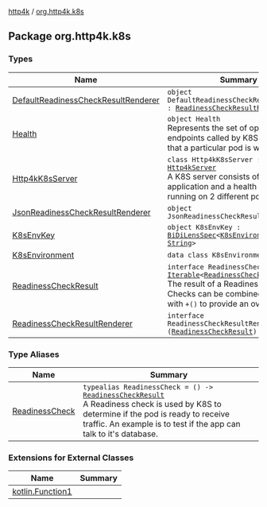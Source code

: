 [http4k](../index.md) / [org.http4k.k8s](./index.md)

## Package org.http4k.k8s

### Types

| Name | Summary |
|---|---|
| [DefaultReadinessCheckResultRenderer](-default-readiness-check-result-renderer/index.md) | `object DefaultReadinessCheckResultRenderer : `[`ReadinessCheckResultRenderer`](-readiness-check-result-renderer/index.md) |
| [Health](-health/index.md) | `object Health`<br>Represents the set of operational endpoints called by K8S to ensure that a particular pod is working ok. |
| [Http4kK8sServer](-http4k-k8s-server/index.md) | `class Http4kK8sServer : `[`Http4kServer`](../org.http4k.server/-http4k-server/index.md)<br>A K8S server consists of a main application and a health application, running on 2 different ports. |
| [JsonReadinessCheckResultRenderer](-json-readiness-check-result-renderer/index.md) | `object JsonReadinessCheckResultRenderer` |
| [K8sEnvKey](-k8s-env-key/index.md) | `object K8sEnvKey : `[`BiDiLensSpec`](../org.http4k.lens/-bi-di-lens-spec/index.md)`<`[`K8sEnvironment`](-k8s-environment/index.md)`, `[`String`](https://kotlinlang.org/api/latest/jvm/stdlib/kotlin/-string/index.html)`>` |
| [K8sEnvironment](-k8s-environment/index.md) | `data class K8sEnvironment` |
| [ReadinessCheckResult](-readiness-check-result/index.md) | `interface ReadinessCheckResult : `[`Iterable`](https://kotlinlang.org/api/latest/jvm/stdlib/kotlin.collections/-iterable/index.html)`<`[`ReadinessCheckResult`](-readiness-check-result/index.md)`>`<br>The result of a Readiness check. Checks can be combined together with `+()` to provide an overall result. |
| [ReadinessCheckResultRenderer](-readiness-check-result-renderer/index.md) | `interface ReadinessCheckResultRenderer : (`[`ReadinessCheckResult`](-readiness-check-result/index.md)`) -> `[`String`](https://kotlinlang.org/api/latest/jvm/stdlib/kotlin/-string/index.html) |

### Type Aliases

| Name | Summary |
|---|---|
| [ReadinessCheck](-readiness-check.md) | `typealias ReadinessCheck = () -> `[`ReadinessCheckResult`](-readiness-check-result/index.md)<br>A Readiness check is used by K8S to determine if the pod is ready to receive traffic. An example is to test if the app can talk to it's database. |

### Extensions for External Classes

| Name | Summary |
|---|---|
| [kotlin.Function1](kotlin.-function1/index.md) |  |
